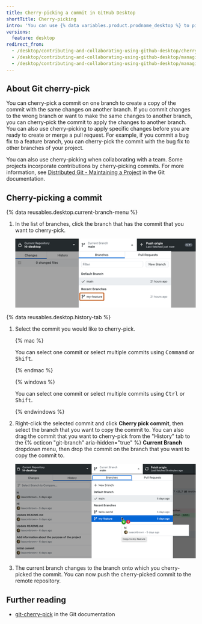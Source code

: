 ```yaml
---
title: Cherry-picking a commit in GitHub Desktop
shortTitle: Cherry-picking
intro: 'You can use {% data variables.product.prodname_desktop %} to pick a specific commit on one branch and copy the commit to another branch.'
versions:
  feature: desktop
redirect_from:
  - /desktop/contributing-and-collaborating-using-github-desktop/cherry-picking-a-commit
  - /desktop/contributing-and-collaborating-using-github-desktop/managing-commits/cherry-picking-a-commit
  - /desktop/contributing-and-collaborating-using-github-desktop/managing-commits/cherry-picking-a-commit-in-github-desktop
---
```

## About Git cherry-pick

You can cherry-pick a commit on one branch to create a copy of the commit with the same changes on another branch. If you commit changes to the wrong branch or want to make the same changes to another branch, you can cherry-pick the commit to apply the changes to another branch. You can also use cherry-picking to apply specific changes before you are ready to create or merge a pull request. For example, if you commit a bug fix to a feature branch, you can cherry-pick the commit with the bug fix to other branches of your project.

You can also use cherry-picking when collaborating with a team. Some projects incorporate contributions by cherry-picking commits. For more information, see [Distributed Git - Maintaining a Project](https://git-scm.com/book/en/v2/Distributed-Git-Maintaining-a-Project#_rebase_cherry_pick) in the Git documentation.

## Cherry-picking a commit

{% data reusables.desktop.current-branch-menu %}
1. In the list of branches, click the branch that has the commit that you want to cherry-pick.

   ![Screenshot of the "Current Branch" dropdown view. Under "Recent Branches", a branch, named "my-feature", is highlighted with an orange outline.](/assets/images/help/desktop/select-branch-from-dropdown.png)

{% data reusables.desktop.history-tab %}
1. Select the commit you would like to cherry-pick.

   {% mac %}

   You can select one commit or select multiple commits using <kbd>Command</kbd> or <kbd>Shift</kbd>.

   {% endmac %}

   {% windows %}

   You can select one commit or select multiple commits using <kbd>Ctrl</kbd> or <kbd>Shift</kbd>.

   {% endwindows %}

1. Right-click the selected commit and click **Cherry pick commit**, then select the branch that you want to copy the commit to. You can also drag the commit that you want to cherry-pick from the "History" tab to the {% octicon "git-branch" aria-hidden="true" %} **Current Branch** dropdown menu, then drop the commit on the branch that you want to copy the commit to.

   ![Screenshot of the "History" tab and the "Current Branch" dropdown view. The cursor hovers over the "my-feature" branch, and "plus one" icons indicate the addition of one commit.](/assets/images/help/desktop/cherry-picking.png)

1. The current branch changes to the branch onto which you cherry-picked the commit. You can now push the cherry-picked commit to the remote repository.

## Further reading

- [git-cherry-pick](https://git-scm.com/docs/git-cherry-pick) in the Git documentation
